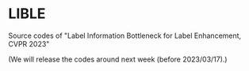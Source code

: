# LIBLE
Source codes of "Label Information Bottleneck for Label Enhancement, CVPR 2023"

(We will release the codes around next week (before 2023/03/17).)
